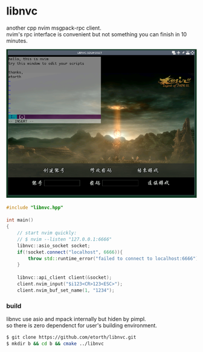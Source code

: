 # libnvc

another cpp nvim msgpack-rpc client.  
nvim's rpc interface is convenient but not something you can finish in 10 minutes.

![image](https://github.com/etorth/libnvc/raw/master/readme/nvim.png)

```cpp
#include "libnvc.hpp"

int main()
{
    // start nvim quickly:
    // $ nvim --listen "127.0.0.1:6666"
    libnvc::asio_socket socket;
    if(!socket.connect("localhost", 6666)){
        throw std::runtime_error("failed to connect to localhost:6666");
    }

    libnvc::api_client client(&socket);
    client.nvim_input("$i123<CR>123<ESC>");
    client.nvim_buf_set_name(1, "1234");
```

### build  
libnvc use asio and mpack internally but hiden by pimpl.  
so there is zero dependenct for user's building environment.

```bash
$ git clone https://github.com/etorth/libnvc.git
$ mkdir b && cd b && cmake ../libnvc
```
